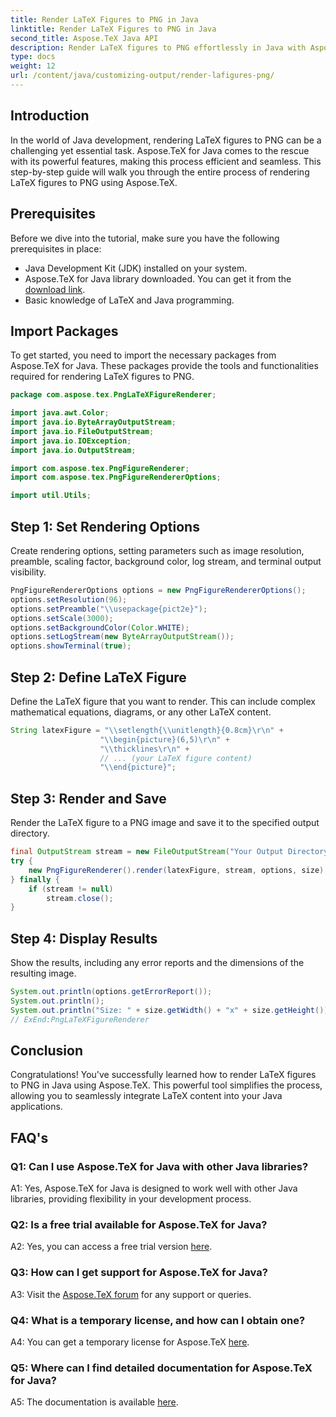 ```yaml
---
title: Render LaTeX Figures to PNG in Java
linktitle: Render LaTeX Figures to PNG in Java
second_title: Aspose.TeX Java API
description: Render LaTeX figures to PNG effortlessly in Java with Aspose.TeX. Follow this guide for seamless integration.
type: docs
weight: 12
url: /content/java/customizing-output/render-lafigures-png/
---
```

## Introduction

In the world of Java development, rendering LaTeX figures to PNG can be a challenging yet essential task. Aspose.TeX for Java comes to the rescue with its powerful features, making this process efficient and seamless. This step-by-step guide will walk you through the entire process of rendering LaTeX figures to PNG using Aspose.TeX.

## Prerequisites

Before we dive into the tutorial, make sure you have the following prerequisites in place:

- Java Development Kit (JDK) installed on your system.
- Aspose.TeX for Java library downloaded. You can get it from the [download link](https://releases.aspose.com/tex/java/).
- Basic knowledge of LaTeX and Java programming.

## Import Packages

To get started, you need to import the necessary packages from Aspose.TeX for Java. These packages provide the tools and functionalities required for rendering LaTeX figures to PNG.

```java
package com.aspose.tex.PngLaTeXFigureRenderer;

import java.awt.Color;
import java.io.ByteArrayOutputStream;
import java.io.FileOutputStream;
import java.io.IOException;
import java.io.OutputStream;

import com.aspose.tex.PngFigureRenderer;
import com.aspose.tex.PngFigureRendererOptions;

import util.Utils;
```

## Step 1: Set Rendering Options

Create rendering options, setting parameters such as image resolution, preamble, scaling factor, background color, log stream, and terminal output visibility.

```java
PngFigureRendererOptions options = new PngFigureRendererOptions();
options.setResolution(96);
options.setPreamble("\\usepackage{pict2e}");
options.setScale(3000);
options.setBackgroundColor(Color.WHITE);
options.setLogStream(new ByteArrayOutputStream());
options.showTerminal(true);
```

## Step 2: Define LaTeX Figure

Define the LaTeX figure that you want to render. This can include complex mathematical equations, diagrams, or any other LaTeX content.

```java
String latexFigure = "\\setlength{\\unitlength}{0.8cm}\r\n" +
                    "\\begin{picture}(6,5)\r\n" +
                    "\\thicklines\r\n" +
                    // ... (your LaTeX figure content)
                    "\\end{picture}";
```

## Step 3: Render and Save

Render the LaTeX figure to a PNG image and save it to the specified output directory.

```java
final OutputStream stream = new FileOutputStream("Your Output Directory" + "text-and-formula.png");
try {
    new PngFigureRenderer().render(latexFigure, stream, options, size);
} finally {
    if (stream != null)
        stream.close();
}
```

## Step 4: Display Results

Show the results, including any error reports and the dimensions of the resulting image.

```java
System.out.println(options.getErrorReport());
System.out.println();
System.out.println("Size: " + size.getWidth() + "x" + size.getHeight());
// ExEnd:PngLaTeXFigureRenderer
```

## Conclusion

Congratulations! You've successfully learned how to render LaTeX figures to PNG in Java using Aspose.TeX. This powerful tool simplifies the process, allowing you to seamlessly integrate LaTeX content into your Java applications.

## FAQ's

### Q1: Can I use Aspose.TeX for Java with other Java libraries?

A1: Yes, Aspose.TeX for Java is designed to work well with other Java libraries, providing flexibility in your development process.

### Q2: Is a free trial available for Aspose.TeX for Java?

A2: Yes, you can access a free trial version [here](https://releases.aspose.com/).

### Q3: How can I get support for Aspose.TeX for Java?

A3: Visit the [Aspose.TeX forum](https://forum.aspose.com/c/tex/47) for any support or queries.

### Q4: What is a temporary license, and how can I obtain one?

A4: You can get a temporary license for Aspose.TeX [here](https://purchase.aspose.com/temporary-license/).

### Q5: Where can I find detailed documentation for Aspose.TeX for Java?

A5: The documentation is available [here](https://reference.aspose.com/tex/java/).
